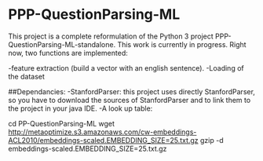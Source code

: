 # PPP-QuestionParsing-ML

This project is a complete reformulation of the Python 3 project PPP-QuestionParsing-ML-standalone.
This work is currently in progress.
Right now, two functions are implemented:

   -feature extraction (build a vector with an english sentence).
   -Loading of the dataset

##Dependancies:
   -StanfordParser: this project uses directly StanfordParser, so you have to download the sources of StanfordParser and to link them to the project in your java IDE.
   -A look up table:

   cd PP-QuestionParsing-ML
   wget http://metaoptimize.s3.amazonaws.com/cw-embeddings-ACL2010/embeddings-scaled.EMBEDDING_SIZE=25.txt.gz
   gzip -d embeddings-scaled.EMBEDDING_SIZE=25.txt.gz
   
   
